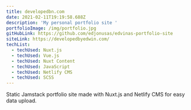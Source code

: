 ```yaml
---
title: developedbn.com
date: 2021-02-11T19:19:58.688Z
description: 'My personal portfolio site '
portfolioImage: /img/portfolio.jpg
gitHubLink: https://github.com/edjonusas/edvinas-portfolio-site
siteLink: https://developedbyedwin.com/
techList:
  - techUsed: Nuxt.js
  - techUsed: Vue.js
  - techUsed: Nuxt Content
  - techUsed: JavaScript
  - techUsed: Netlify CMS
  - techUsed: SCSS
---
```


Static Jamstack portfolio site made with Nuxt.js and Netlify CMS for easy data upload.

